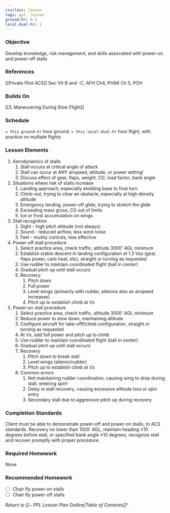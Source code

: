 ```yaml
---
cssclass: lesson
tags: ppl, lesson
ground-hr: 0.5
local-dual-hr: 1
---
```

### Objective
Develop knowledge, risk management, and skills associated with power-on and power-off stalls

### References
[[Private Pilot ACS]] Sec VII-B and -C, AFH Ch4, PHAK Ch 5, POH

### Builds On
[[3. Maneuvering During Slow Flight]]

### Schedule
`= this.ground-hr` hour ground, `= this.local-dual-hr` hour flight, with practice on multiple flights

### Lesson Elements
1. Aerodynamics of stalls
	1. Stall occurs at critical angle of attack
	2. Stall can occur at ANY airspeed, attitude, or power setting!
	3. Discuss effect of gear, flaps, weight, CG, load factor, bank angle
2. Situations where risk of stalls increase
	1. Landing approach, especially skidding base to final turn
	2. Climb-out, trying to clear an obstacle, especially at high density altitude
	3. Emergency landing, power-off glide, trying to stretch the glide
	4. Exceeding mass gross, CG out of limits
	5. Ice or frost accumulation on wings
3. Stall recognition
	1. Sight - high pitch attitude (not always)
	2. Sound - reduced airflow, less wind noise
	3. Feel - mushy controls, less effective
4. Power-off stall procedure
	1. Select practice area, check traffic, altitude 3000' AGL minimum
	2. Establish stable descent in landing configuration at 1.3 Vso (gear, flaps power, carb heat, etc), straight or turning as requested
	3. Use rudder to maintain coordinated flight (ball in center)
	4. Gradual pitch up until stall occurs
	5. Recovery:
		1. Pitch down
		2. Full power
		3. Level wings (primarily with rudder, ailerons also as airspeed increases)
		4. Pitch up to establish climb at Vx
5. Power-on stall procedure
	1. Select practice area, check traffic, altitude 3000' AGL minimum
	2. Reduce power to slow down, maintaining altitude
	3. Configure aircraft for take-offf/climb configuration, straight or turning as requested
	4. At Vx, add full power and pitch up to climb
	5. Use rudder to maintain coordinated flight (ball in center)
	6. Gradual pitch up until stall occurs
	7. Recovery
		1. Pitch down to break stall
		2. Level wings (aileron/rudder)
		3. Pitch up to establish climb at Vx
	8. Common errors:
		1. Not maintaining rudder coordination, causing wing to drop during stall, entering spin!
		2. Delay in stall recovery, causing excessive altitude loss or spin entry
		3. Secondary stall due to aggressive pitch up during recovery

### Completion Standards
Client must be able to demonstrate power-off and power-on stalls, to ACS standards. Recovery no lower than 1500' AGL, maintain heading &plusmn;10 degrees before stall, or specified bank angle &plusmn;10 degrees, recognize stall and recover promptly with proper procedure.

### Required Homework
 None
### Recommended Homework 
- [ ] Chair fly power-on stalls
- [ ] Chair fly power-off stalls

*Return to [[~ PPL Lesson Plan Outline|Table of Contents]]^*